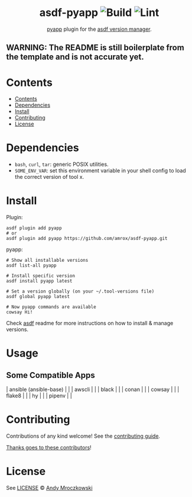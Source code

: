 <div align="center">

# asdf-pyapp ![Build](https://github.com/amrox/asdf-pyapp/workflows/Build/badge.svg) ![Lint](https://github.com/amrox/asdf-pyapp/workflows/Lint/badge.svg)

[pyapp](https://github.com/amrox/pyapp) plugin for the [asdf version manager](https://asdf-vm.com).

</div>

## WARNING: The README is still boilerplate from the template and is not accurate yet.

# Contents

- [Contents](#contents)
- [Dependencies](#dependencies)
- [Install](#install)
- [Contributing](#contributing)
- [License](#license)

# Dependencies

- `bash`, `curl`, `tar`: generic POSIX utilities.
- `SOME_ENV_VAR`: set this environment variable in your shell config to load the correct version of tool x.

# Install

Plugin:

```shell
asdf plugin add pyapp
# or
asdf plugin add pyapp https://github.com/amrox/asdf-pyapp.git
```

pyapp:

```shell
# Show all installable versions
asdf list-all pyapp

# Install specific version
asdf install pyapp latest

# Set a version globally (on your ~/.tool-versions file)
asdf global pyapp latest

# Now pyapp commands are available
cowsay Hi!
```

Check [asdf](https://github.com/asdf-vm/asdf) readme for more instructions on how to
install & manage versions.

# Usage

## Some Compatible Apps

| ansible (ansible-base) | |
| awscli | |
| black | |
| conan | |
| cowsay | |
| flake8 | |
| hy | |
| pipenv | |

# Contributing

Contributions of any kind welcome! See the [contributing guide](contributing.md).

[Thanks goes to these contributors](https://github.com/amrox/asdf-pyapp/graphs/contributors)!

# License

See [LICENSE](LICENSE) © [Andy Mroczkowski](https://github.com/amrox/)
